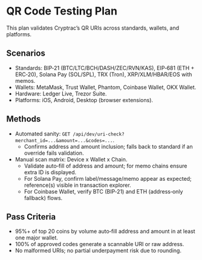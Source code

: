 # QR Code Testing Plan

This plan validates Cryptrac’s QR URIs across standards, wallets, and platforms.

## Scenarios

- Standards: BIP‑21 (BTC/LTC/BCH/DASH/ZEC/RVN/KAS), EIP‑681 (ETH + ERC‑20), Solana Pay (SOL/SPL), TRX (Tron), XRP/XLM/HBAR/EOS with memos.
- Wallets: MetaMask, Trust Wallet, Phantom, Coinbase Wallet, OKX Wallet.
- Hardware: Ledger Live, Trezor Suite.
- Platforms: iOS, Android, Desktop (browser extensions).

## Methods

- Automated sanity: `GET /api/dev/uri-check?merchant_id=...&amount=...&codes=...`.
  - Confirms address and amount inclusion; falls back to standard if an override fails validation.
- Manual scan matrix: Device x Wallet x Chain.
  - Validate auto‑fill of address and amount; for memo chains ensure extra ID is displayed.
  - For Solana Pay, confirm label/message/memo appear as expected; reference(s) visible in transaction explorer.
  - For Coinbase Wallet, verify BTC (BIP‑21) and ETH (address‑only fallback) flows.

## Pass Criteria

- 95%+ of top 20 coins by volume auto‑fill address and amount in at least one major wallet.
- 100% of approved codes generate a scannable URI or raw address.
- No malformed URIs; no partial underpayment risk due to rounding.

